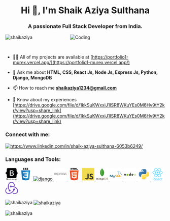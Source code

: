 <h1 align="center">Hi 👋, I'm Shaik Aziya Sulthana</h1>
<h3 align="center">A passionate Full Stack Developer from India.</h3>
<img align="right" alt="Coding" width="300" src="https://i.giphy.com/media/L1R1tvI9svkIWwpVYr/giphy.webp">
<p align="left"> <img src="https://komarev.com/ghpvc/?username=shaikaziya&label=Profile%20views&color=0e75b6&style=flat" alt="shaikaziya" /> </p>

<p align="left"> <a href="https://twitter.com/" target="blank"><img src="https://img.shields.io/twitter/follow/?logo=twitter&style=for-the-badge" alt="" /></a> </p>

- 👨‍💻 All of my projects are available at [https://portfolio1-murex.vercel.app/](https://portfolio1-murex.vercel.app/)

- 💬 Ask me about **HTML, CSS, React Js, Node Js, Express Js, Python, Django, MongoDB**

- 📫 How to reach me **shaikaziya1234@gmail.com**

- 📄 Know about my experiences [https://drive.google.com/file/d/1kkSuKWxxiJ1lSR8WKuYEs0M6Hv9tY2kr/view?usp=share_link](https://drive.google.com/file/d/1kkSuKWxxiJ1lSR8WKuYEs0M6Hv9tY2kr/view?usp=share_link)

<h3 align="left">Connect with me:</h3>
<p align="left">
<a href="https://linkedin.com/in/https://www.linkedin.com/in/shaik-aziya-sulthana-6053b6249/" target="blank"><img align="center" src="https://raw.githubusercontent.com/rahuldkjain/github-profile-readme-generator/master/src/images/icons/Social/linked-in-alt.svg" alt="https://www.linkedin.com/in/shaik-aziya-sulthana-6053b6249/" height="30" width="40" /></a>
</p>

<h3 align="left">Languages and Tools:</h3>
<p align="left"> <a href="https://getbootstrap.com" target="_blank" rel="noreferrer"> <img src="https://raw.githubusercontent.com/devicons/devicon/master/icons/bootstrap/bootstrap-plain-wordmark.svg" alt="bootstrap" width="40" height="40"/> </a> <a href="https://www.w3schools.com/css/" target="_blank" rel="noreferrer"> <img src="https://raw.githubusercontent.com/devicons/devicon/master/icons/css3/css3-original-wordmark.svg" alt="css3" width="40" height="40"/> </a> <a href="https://www.djangoproject.com/" target="_blank" rel="noreferrer"> <img src="https://cdn.worldvectorlogo.com/logos/django.svg" alt="django" width="40" height="40"/> </a> <a href="https://expressjs.com" target="_blank" rel="noreferrer"> <img src="https://raw.githubusercontent.com/devicons/devicon/master/icons/express/express-original-wordmark.svg" alt="express" width="40" height="40"/> </a> <a href="https://www.w3.org/html/" target="_blank" rel="noreferrer"> <img src="https://raw.githubusercontent.com/devicons/devicon/master/icons/html5/html5-original-wordmark.svg" alt="html5" width="40" height="40"/> </a> <a href="https://developer.mozilla.org/en-US/docs/Web/JavaScript" target="_blank" rel="noreferrer"> <img src="https://raw.githubusercontent.com/devicons/devicon/master/icons/javascript/javascript-original.svg" alt="javascript" width="40" height="40"/> </a> <a href="https://www.mongodb.com/" target="_blank" rel="noreferrer"> <img src="https://raw.githubusercontent.com/devicons/devicon/master/icons/mongodb/mongodb-original-wordmark.svg" alt="mongodb" width="40" height="40"/> </a> <a href="https://www.mysql.com/" target="_blank" rel="noreferrer"> <img src="https://raw.githubusercontent.com/devicons/devicon/master/icons/mysql/mysql-original-wordmark.svg" alt="mysql" width="40" height="40"/> </a> <a href="https://nodejs.org" target="_blank" rel="noreferrer"> <img src="https://raw.githubusercontent.com/devicons/devicon/master/icons/nodejs/nodejs-original-wordmark.svg" alt="nodejs" width="40" height="40"/> </a> <a href="https://www.python.org" target="_blank" rel="noreferrer"> <img src="https://raw.githubusercontent.com/devicons/devicon/master/icons/python/python-original.svg" alt="python" width="40" height="40"/> </a> <a href="https://reactjs.org/" target="_blank" rel="noreferrer"> <img src="https://raw.githubusercontent.com/devicons/devicon/master/icons/react/react-original-wordmark.svg" alt="react" width="40" height="40"/> </a> <a href="https://redux.js.org" target="_blank" rel="noreferrer"> <img src="https://raw.githubusercontent.com/devicons/devicon/master/icons/redux/redux-original.svg" alt="redux" width="40" height="40"/> </a> </p>

<p><img align="left" src="https://github-readme-stats.vercel.app/api/top-langs?username=shaikaziya&show_icons=true&locale=en&layout=compact" alt="shaikaziya" /></p>

<p>&nbsp;<img align="center" src="https://github-readme-stats.vercel.app/api?username=shaikaziya&show_icons=true&locale=en" alt="shaikaziya" /></p>

<p><img align="center" src="https://github-readme-streak-stats.herokuapp.com/?user=shaikaziya&" alt="shaikaziya" /></p>

